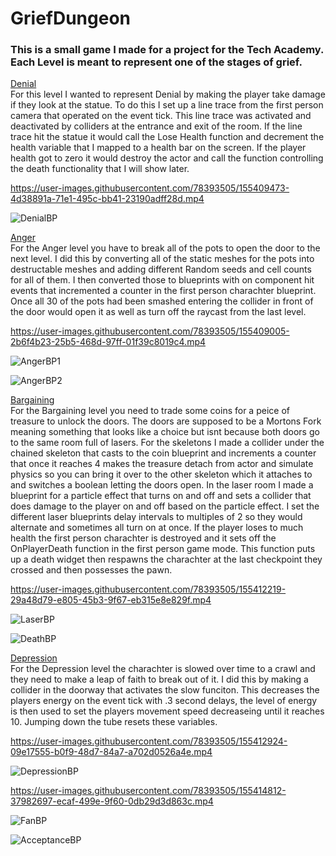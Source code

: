 # GriefDungeon
### This is a small game I made for a project for the Tech Academy. Each Level is meant to represent one of the stages of grief.

<ins>Denial</ins><br>
For this level I wanted to represent Denial by making the player take damage if they look at the statue. To do this I set up a line trace from the first person camera that operated on the event tick. This line trace was activated and deactivated by colliders at the entrance and exit of the room. If the line trace hit the statue it would call the Lose Health function and decrement the health variable that I mapped to a health bar on the screen. If the player health got to zero it would destroy the actor and call the function controlling the death functionality that I will show later.






https://user-images.githubusercontent.com/78393505/155409473-4d38891a-71e1-495c-bb41-23190adff28d.mp4



![DenialBP](https://user-images.githubusercontent.com/78393505/155419426-3bae5e34-88f3-43fa-ad85-dc2e578f763b.png)

<ins>Anger</ins><br>
For the Anger level you have to break all of the pots to open the door to the next level. I did this by converting all of the static meshes for the pots into destructable meshes and adding different Random seeds and cell counts for all of them. I then converted those to blueprints with on component hit events that incremented a counter in the first person charachter blueprint. Once all 30 of the pots had been smashed entering the collider in front of the door would open it as well as turn off the raycast from the last level.


https://user-images.githubusercontent.com/78393505/155409005-2b6f4b23-25b5-468d-97ff-01f39c8019c4.mp4

![AngerBP1](https://user-images.githubusercontent.com/78393505/155421803-3bbb3f70-4e4b-45d8-9abe-8fc54b1aabd0.png)




![AngerBP2](https://user-images.githubusercontent.com/78393505/155421814-d0906783-50c0-4e2c-be57-babbbf778150.png)


<ins>Bargaining</ins><br>
For the Bargaining level you need to trade some coins for a peice of treasure to unlock the doors. The doors are supposed to be a Mortons Fork meaning something that looks like a choice but isnt because both doors go to the same room full of lasers. For the skeletons I made a collider under the chained skeleton that casts to the coin blueprint and increments a counter that once it reaches 4 makes the treasure detach from actor and simulate physics so you can bring it over to the other skeleton which it attaches to and switches a boolean letting the doors open. In the laser room I made a blueprint for a particle effect that turns on and off and sets a collider that does damage to the player on and off based on the particle effect. I set the different laser blueprints delay intervals to multiples of 2 so they would alternate and sometimes all turn on at once. If the player loses to much health the first person charachter is destroyed and it sets off the OnPlayerDeath function in the first person game mode. This function puts up a death widget then respawns the charachter at the last checkpoint they crossed and then possesses the pawn.


https://user-images.githubusercontent.com/78393505/155412219-29a48d79-e805-45b3-9f67-eb315e8e829f.mp4

![LaserBP](https://user-images.githubusercontent.com/78393505/155426221-907ab49c-cfaa-4a3d-a2c6-2ed0fe9c4e05.png)



![DeathBP](https://user-images.githubusercontent.com/78393505/155426230-242cc8bb-5e1b-4e65-bbed-b7d71789703d.png)

<ins>Depression</ins><br>
For the Depression level the charachter is slowed over time to a crawl and they need to make a leap of faith to break out of it. I did this by making a collider in the doorway that activates the slow funciton. This decreases the players energy on the event tick with .3 second delays, the level of energy is then used to set the players movement speed decreaseing until it reaches 10. Jumping down the tube resets these variables.

https://user-images.githubusercontent.com/78393505/155412924-09e17555-b0f9-48d7-84a7-a702d0526a4e.mp4

![DepressionBP](https://user-images.githubusercontent.com/78393505/155427667-395eee21-5d3b-458b-872a-20df3dcc257b.png)


https://user-images.githubusercontent.com/78393505/155414812-37982697-ecaf-499e-9f60-0db29d3d863c.mp4

![FanBP](https://user-images.githubusercontent.com/78393505/155430385-00eae8fb-ea35-4bab-9007-7bbb46ed7571.png)


![AcceptanceBP](https://user-images.githubusercontent.com/78393505/155430371-aaf33aff-0f98-466e-b3a6-6af0df0be366.png)
